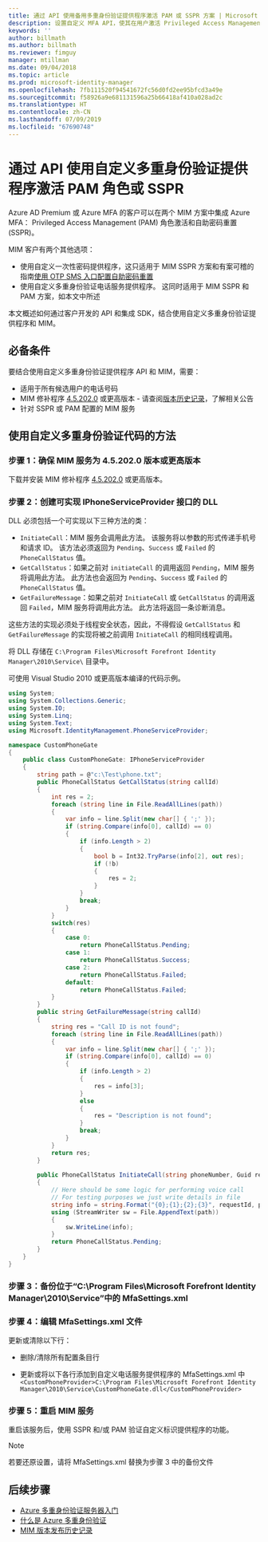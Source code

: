 ```yaml
---
title: 通过 API 使用备用多重身份验证提供程序激活 PAM 或 SSPR 方案 | Microsoft Docs
description: 设置自定义 MFA API，使其在用户激活 Privileged Access Management 中的角色和使用自助密码重置时作为第二安全层。
keywords: ''
author: billmath
ms.author: billmath
ms.reviewer: fimguy
manager: mtillman
ms.date: 09/04/2018
ms.topic: article
ms.prod: microsoft-identity-manager
ms.openlocfilehash: 7fb111520f94541672fc56d0fd2ee95bfcd3a49e
ms.sourcegitcommit: f58926a9e681131596a25b66418af410a028ad2c
ms.translationtype: HT
ms.contentlocale: zh-CN
ms.lasthandoff: 07/09/2019
ms.locfileid: "67690748"
---
```

# <a name="use-a-custom-multi-factor-authentication-provider-via-an-api-during-pam-role-activation-or-in-sspr"></a>通过 API 使用自定义多重身份验证提供程序激活 PAM 角色或 SSPR

Azure AD Premium 或 Azure MFA 的客户可以在两个 MIM 方案中集成 Azure MFA： Privileged Access Management (PAM) 角色激活和自助密码重置 (SSPR)。

MIM 客户有两个其他选项：

 - 使用自定义一次性密码提供程序，这只适用于 MIM SSPR 方案和有案可稽的指南[使用 OTP SMS 入口配置自助密码重置](https://docs.microsoft.com/en-us/previous-versions/mim/hh824692(v=ws.10))
 - 使用自定义多重身份验证电话服务提供程序。 这同时适用于 MIM SSPR 和 PAM 方案，如本文中所述

本文概述如何通过客户开发的 API 和集成 SDK，结合使用自定义多重身份验证提供程序和 MIM。  

## <a name="prerequisites"></a>必备条件

要结合使用自定义多重身份验证提供程序 API 和 MIM，需要：

- 适用于所有候选用户的电话号码
- MIM 修补程序 [4.5.202.0](https://www.microsoft.com/download/details.aspx?id=57278) 或更高版本 - 请查阅[版本历史记录](reference/version-history.md)，了解相关公告
- 针对 SSPR 或 PAM 配置的 MIM 服务

## <a name="approach-using-custom-multi-factor-authentication-code"></a>使用自定义多重身份验证代码的方法

### <a name="step-1-ensure-mim-service-is-at-version-452020-or-later"></a>步骤 1：确保 MIM 服务为 4.5.202.0 版本或更高版本

下载并安装 MIM 修补程序 [4.5.202.0](https://www.microsoft.com/download/details.aspx?id=57278) 或更高版本。

### <a name="step-2-create-a-dll-which-implements-the-iphoneserviceprovider-interface"></a>步骤 2：创建可实现 IPhoneServiceProvider 接口的 DLL

DLL 必须包括一个可实现以下三种方法的类：

- `InitiateCall`：MIM 服务会调用此方法。 该服务将以参数的形式传递手机号和请求 ID。  该方法必须返回为 `Pending`、`Success` 或 `Failed` 的 `PhoneCallStatus` 值。
- `GetCallStatus`：如果之前对 `initiateCall` 的调用返回 `Pending`，MIM 服务将调用此方法。 此方法也会返回为 `Pending`、`Success` 或 `Failed` 的 `PhoneCallStatus` 值。
- `GetFailureMessage`：如果之前对 `InitiateCall` 或 `GetCallStatus` 的调用返回 `Failed`，MIM 服务将调用此方法。 此方法将返回一条诊断消息。

这些方法的实现必须处于线程安全状态，因此，不得假设 `GetCallStatus` 和 `GetFailureMessage` 的实现将被之前调用 `InitiateCall` 的相同线程调用。

将 DLL 存储在 `C:\Program Files\Microsoft Forefront Identity Manager\2010\Service\` 目录中。

可使用 Visual Studio 2010 或更高版本编译的代码示例。

```csharp
using System;
using System.Collections.Generic;
using System.IO;
using System.Linq;
using System.Text;
using Microsoft.IdentityManagement.PhoneServiceProvider;

namespace CustomPhoneGate
{
    public class CustomPhoneGate: IPhoneServiceProvider
    {
        string path = @"c:\Test\phone.txt";
        public PhoneCallStatus GetCallStatus(string callId)
        {
            int res = 2;
            foreach (string line in File.ReadAllLines(path))
            {
                var info = line.Split(new char[] { ';' });
                if (string.Compare(info[0], callId) == 0)
                {
                    if (info.Length > 2)
                    {
                        bool b = Int32.TryParse(info[2], out res);
                        if (!b)
                        {
                            res = 2;
                        }
                    }
                    break;
                }
            }
            switch(res)
            {
                case 0:
                    return PhoneCallStatus.Pending;
                case 1:
                    return PhoneCallStatus.Success;
                case 2:
                    return PhoneCallStatus.Failed;
                default:
                    return PhoneCallStatus.Failed;
            }       
        }
        public string GetFailureMessage(string callId)
        {
            string res = "Call ID is not found";
            foreach (string line in File.ReadAllLines(path))
            {
                var info = line.Split(new char[] { ';' });
                if (string.Compare(info[0], callId) == 0)
                {
                    if (info.Length > 2)
                    {
                        res = info[3];
                    }
                    else
                    {
                        res = "Description is not found";
                    }
                    break;
                }
            }
            return res;            
        }
        
        public PhoneCallStatus InitiateCall(string phoneNumber, Guid requestId, Dictionary<string,object> deliveryAttributes)
        {
            // Here should be some logic for performing voice call
            // For testing purposes we just write details in file             
            string info = string.Format("{0};{1};{2};{3}", requestId, phoneNumber, 0, string.Empty);
            using (StreamWriter sw = File.AppendText(path))
            {
                sw.WriteLine(info);                
            }
            return PhoneCallStatus.Pending;    
        }
    }
}
```
### <a name="step-3-backup-the-mfasettingsxml-located-in-the-cprogram-filesmicrosoft-forefront-identity-manager2010service"></a>步骤 3：备份位于“C:\Program Files\Microsoft Forefront Identity Manager\2010\Service”中的 MfaSettings.xml

### <a name="step-4-edit-the-mfasettingsxml-file"></a>步骤 4：编辑 MfaSettings.xml 文件

更新或清除以下行：

- 删除/清除所有配置条目行 

- 更新或将以下各行添加到自定义电话服务提供程序的 MfaSettings.xml 中 <br>
`<CustomPhoneProvider>C:\Program Files\Microsoft Forefront Identity Manager\2010\Service\CustomPhoneGate.dll</CustomPhoneProvider>`

### <a name="step-5-restart-mim-service"></a>步骤 5：重启 MIM 服务

重启该服务后，使用 SSPR 和/或 PAM 验证自定义标识提供程序的功能。

> [!NOTE] 
> 若要还原设置，请将 MfaSettings.xml 替换为步骤 3 中的备份文件


## <a name="next-steps"></a>后续步骤

- [Azure 多重身份验证服务器入门](https://docs.microsoft.com/en-us/azure/active-directory/authentication/howto-mfaserver-deploy)
- [什么是 Azure 多重身份验证](https://docs.microsoft.com/azure/multi-factor-authentication/multi-factor-authentication)
- [MIM 版本发布历史记录](./reference/version-history.md)
